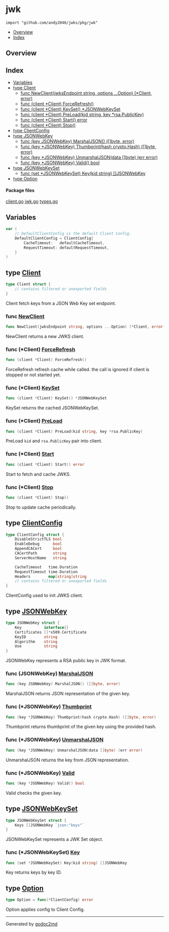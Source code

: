 

# jwk
`import "github.com/andy2046/jwks/pkg/jwk"`

* [Overview](#pkg-overview)
* [Index](#pkg-index)

## <a name="pkg-overview">Overview</a>



## <a name="pkg-index">Index</a>
* [Variables](#pkg-variables)
* [type Client](#Client)
  * [func NewClient(jwksEndpoint string, options ...Option) (*Client, error)](#NewClient)
  * [func (client *Client) ForceRefresh()](#Client.ForceRefresh)
  * [func (client *Client) KeySet() *JSONWebKeySet](#Client.KeySet)
  * [func (client *Client) PreLoad(kid string, key *rsa.PublicKey)](#Client.PreLoad)
  * [func (client *Client) Start() error](#Client.Start)
  * [func (client *Client) Stop()](#Client.Stop)
* [type ClientConfig](#ClientConfig)
* [type JSONWebKey](#JSONWebKey)
  * [func (key JSONWebKey) MarshalJSON() ([]byte, error)](#JSONWebKey.MarshalJSON)
  * [func (key *JSONWebKey) Thumbprint(hash crypto.Hash) ([]byte, error)](#JSONWebKey.Thumbprint)
  * [func (key *JSONWebKey) UnmarshalJSON(data []byte) (err error)](#JSONWebKey.UnmarshalJSON)
  * [func (key *JSONWebKey) Valid() bool](#JSONWebKey.Valid)
* [type JSONWebKeySet](#JSONWebKeySet)
  * [func (set *JSONWebKeySet) Key(kid string) []JSONWebKey](#JSONWebKeySet.Key)
* [type Option](#Option)


#### <a name="pkg-files">Package files</a>
[client.go](/src/github.com/andy2046/jwks/pkg/jwk/client.go) [jwk.go](/src/github.com/andy2046/jwks/pkg/jwk/jwk.go) [types.go](/src/github.com/andy2046/jwks/pkg/jwk/types.go) 



## <a name="pkg-variables">Variables</a>
``` go
var (
    // DefaultClientConfig is the default Client Config.
    DefaultClientConfig = ClientConfig{
        CacheTimeout:   defaultCacheTimeout,
        RequestTimeout: defaultRequestTimeout,
    }
)
```



## <a name="Client">type</a> [Client](/src/target/client.go?s=671:939#L39)
``` go
type Client struct {
    // contains filtered or unexported fields
}
```
Client fetch keys from a JSON Web Key set endpoint.







### <a name="NewClient">func</a> [NewClient](/src/target/client.go?s=1247:1318#L65)
``` go
func NewClient(jwksEndpoint string, options ...Option) (*Client, error)
```
NewClient returns a new JWKS client.





### <a name="Client.ForceRefresh">func</a> (\*Client) [ForceRefresh](/src/target/client.go?s=3558:3594#L159)
``` go
func (client *Client) ForceRefresh()
```
ForceRefresh refresh cache while called.
the call is ignored if client is stopped or not started yet.




### <a name="Client.KeySet">func</a> (\*Client) [KeySet](/src/target/client.go?s=4234:4279#L189)
``` go
func (client *Client) KeySet() *JSONWebKeySet
```
KeySet returns the cached JSONWebKeySet.




### <a name="Client.PreLoad">func</a> (\*Client) [PreLoad](/src/target/client.go?s=4415:4476#L197)
``` go
func (client *Client) PreLoad(kid string, key *rsa.PublicKey)
```
PreLoad `kid` and `rsa.PublicKey` pair into client.




### <a name="Client.Start">func</a> (\*Client) [Start](/src/target/client.go?s=2294:2329#L103)
``` go
func (client *Client) Start() error
```
Start to fetch and cache JWKS.




### <a name="Client.Stop">func</a> (\*Client) [Stop](/src/target/client.go?s=3960:3988#L176)
``` go
func (client *Client) Stop()
```
Stop to update cache periodically.




## <a name="ClientConfig">type</a> [ClientConfig](/src/target/client.go?s=330:612#L26)
``` go
type ClientConfig struct {
    DisableStrictTLS bool
    EnableDebug      bool
    AppendCACert     bool
    CACertPath       string
    ServerHostName   string

    CacheTimeout   time.Duration
    RequestTimeout time.Duration
    Headers        map[string]string
    // contains filtered or unexported fields
}
```
ClientConfig used to init JWKS client.










## <a name="JSONWebKey">type</a> [JSONWebKey](/src/target/jwk.go?s=511:661#L25)
``` go
type JSONWebKey struct {
    Key          interface{}
    Certificates []*x509.Certificate
    KeyID        string
    Algorithm    string
    Use          string
}
```
JSONWebKey represents a RSA public key in JWK format.










### <a name="JSONWebKey.MarshalJSON">func</a> (JSONWebKey) [MarshalJSON](/src/target/jwk.go?s=835:886#L40)
``` go
func (key JSONWebKey) MarshalJSON() ([]byte, error)
```
MarshalJSON returns JSON representation of the given key.




### <a name="JSONWebKey.Thumbprint">func</a> (\*JSONWebKey) [Thumbprint](/src/target/jwk.go?s=1985:2052#L90)
``` go
func (key *JSONWebKey) Thumbprint(hash crypto.Hash) ([]byte, error)
```
Thumbprint returns thumbprint of the given key using the provided hash.




### <a name="JSONWebKey.UnmarshalJSON">func</a> (\*JSONWebKey) [UnmarshalJSON](/src/target/jwk.go?s=1349:1410#L62)
``` go
func (key *JSONWebKey) UnmarshalJSON(data []byte) (err error)
```
UnmarshalJSON returns the key from JSON representation.




### <a name="JSONWebKey.Valid">func</a> (\*JSONWebKey) [Valid](/src/target/jwk.go?s=2406:2441#L113)
``` go
func (key *JSONWebKey) Valid() bool
```
Valid checks the given key.




## <a name="JSONWebKeySet">type</a> [JSONWebKeySet](/src/target/jwk.go?s=711:770#L34)
``` go
type JSONWebKeySet struct {
    Keys []JSONWebKey `json:"keys"`
}
```
JSONWebKeySet represents a JWK Set object.










### <a name="JSONWebKeySet.Key">func</a> (\*JSONWebKeySet) [Key](/src/target/jwk.go?s=2662:2716#L131)
``` go
func (set *JSONWebKeySet) Key(kid string) []JSONWebKey
```
Key returns keys by key ID.




## <a name="Option">type</a> [Option](/src/target/client.go?s=986:1020#L53)
``` go
type Option = func(*ClientConfig) error
```
Option applies config to Client Config.














- - -
Generated by [godoc2md](http://godoc.org/github.com/davecheney/godoc2md)
